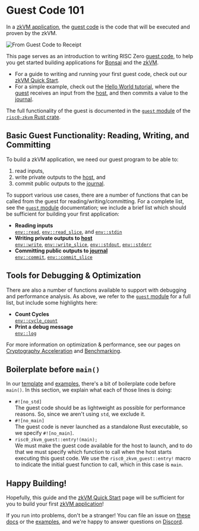 # Guest Code 101

In a [zkVM application][zkVM], the [guest code] is the code that will be
executed and proven by the zkVM.

![From Guest Code to Receipt][from-rust-to-receipt]

This page serves as an introduction to writing RISC Zero [guest code], to help
you get started building applications for [Bonsai] and the [zkVM].

- For a guide to writing and running your first guest code, check out our [zkVM
  Quick Start][quickstart].
- For a simple example, check out the [Hello World tutorial][hello-world], where
  the [guest] receives an input from the [host], and then commits a value to
  the [journal].

The full functionality of the guest is documented in the [`guest` module][risc0-zkvm-guest] of the [`risc0-zkvm` Rust crate][risc0-zkvm].

## Basic Guest Functionality: Reading, Writing, and Committing

To build a zkVM application, we need our guest program to be able to:

1. read inputs,
2. write private outputs to the [host], and
3. commit public outputs to the [journal].

To support various use cases, there are a number of functions that can be called
from the guest for reading/writing/committing. For a complete list, see the
[`guest` module][risc0-zkvm-guest] documentation; we include a brief list which
should be sufficient for building your first application:

- **Reading inputs** <br/>
  [`env::read`], [`env::read_slice`], and [`env::stdin`]
- **Writing private outputs to [host]**<br/>
  [`env::write`], [`env::write_slice`], [`env::stdout`], [`env::stderr`]
- **Committing public outputs to [journal]**<br/>
  [`env::commit`], [`env::commit_slice`]

## Tools for Debugging & Optimization

There are also a number of functions available to support with debugging and
performance analysis. As above, we refer to the [`guest` module][risc0-zkvm-guest] for a full
list, but include some highlights here:

- **Count Cycles** <br/>
  [`env::cycle_count`]
- **Print a debug message**<br/>
  [`env::log`]

For more information on optimization & performance, see our pages on
[Cryptography Acceleration][precompiles] and [Benchmarking][benchmarks].

## Boilerplate before `main()`

In our [template] and [examples], there's a bit of boilerplate code before
`main()`. In this section, we explain what each of those lines is doing:

- `#![no_std]` <br/>
  The guest code should be as lightweight as possible for performance reasons.
  So, since we aren't using `std`, we exclude it.
- `#![no_main]` <br/>
  The guest code is never launched as a standalone Rust executable, so we
  specify `#![no_main]`.
- `risc0_zkvm_guest::entry!(main);` <br/>
  We must make the guest code available for the host to launch, and to do that
  we must specify which function to call when the host starts executing this
  guest code. We use the `risc0_zkvm_guest::entry!` macro to indicate the
  initial guest function to call, which in this case is `main`.

## Happy Building!

Hopefully, this guide and the [zkVM Quick Start][quickstart] page will be
sufficient for you to build your first [zkVM application][zkVM]!

If you run into problems, don't be a stranger! You can file an issue on [these docs] or the [examples], and we're happy to answer questions on [Discord].

[`env::commit_slice`]: https://docs.rs/risc0-zkvm/1.0/risc0_zkvm/guest/env/fn.commit_slice.html
[`env::commit`]: https://docs.rs/risc0-zkvm/1.0/risc0_zkvm/guest/env/fn.commit.html
[`env::cycle_count`]: https://docs.rs/risc0-zkvm/1.0/risc0_zkvm/guest/env/fn.cycle_count.html
[`env::log`]: https://docs.rs/risc0-zkvm/1.0/risc0_zkvm/guest/env/fn.log.html
[`env::read_slice`]: https://docs.rs/risc0-zkvm/1.0/risc0_zkvm/guest/env/fn.read_slice.html
[`env::read`]: https://docs.rs/risc0-zkvm/1.0/risc0_zkvm/guest/env/fn.read.html
[`env::stderr`]: https://docs.rs/risc0-zkvm/1.0/risc0_zkvm/guest/env/fn.stderr.html
[`env::stdin`]: https://docs.rs/risc0-zkvm/1.0/risc0_zkvm/guest/env/fn.stdin.html
[`env::stdout`]: https://docs.rs/risc0-zkvm/1.0/risc0_zkvm/guest/env/fn.stdout.html
[`env::write_slice`]: https://docs.rs/risc0-zkvm/1.0/risc0_zkvm/guest/env/fn.write_slice.html
[`env::write`]: https://docs.rs/risc0-zkvm/1.0/risc0_zkvm/guest/env/fn.write.html
[benchmarks]: ./benchmarks.md
[Bonsai]: ../generating-proofs/remote-proving.md
[Discord]: https://discord.gg/risczero
[examples]: ./examples.md
[from-rust-to-receipt]: /diagrams/from-rust-to-receipt.png
[guest]: /terminology#guest
[guest code]: /terminology#guest
[hello-world]: ./tutorials/hello-world.md
[host]: /terminology#host
[journal]: /terminology#journal
[precompiles]: ./precompiles.md
[quickstart]: ./quickstart.md
[risc0-zkvm]: https://docs.rs/risc0-zkvm
[risc0-zkvm-guest]: https://docs.rs/risc0-zkvm/1.0/risc0_zkvm/guest
[template]: https://github.com/risc0/risc0/tree/release-1.0/risc0/cargo-risczero/templates/rust-starter
[these docs]: https://github.com/risc0/risc0/issues/new/choose
[zkVM]: ./zkvm-overview.md
